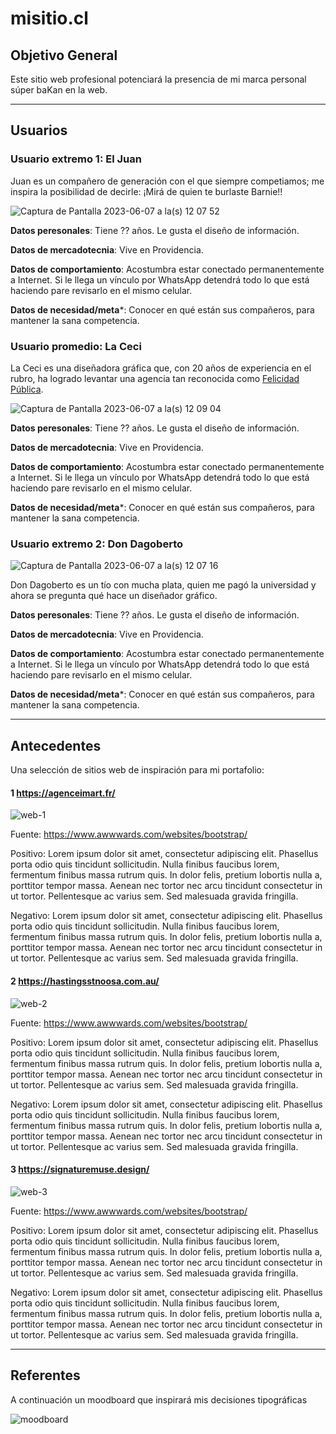 # misitio.cl

## Objetivo General 

Este sitio web profesional potenciará la presencia de mi marca personal súper baKan en la web.

- - - - - - -

## Usuarios

### Usuario extremo 1: El Juan 

Juan es un compañero de generación con el que siempre competiamos; me inspira la posibilidad de decirle: ¡Mirá de quien te burlaste Barnie!!

![Captura de Pantalla 2023-06-07 a la(s) 12 07 52](https://github.com/profesorfaco/ajfdljdslfjdal/assets/7999767/c301f009-b853-4562-8298-178bcc01afc5)

**Datos peresonales**: Tiene ?? años. Le gusta el diseño de información. 

**Datos de mercadotecnia**: Vive en Providencia. 

**Datos de comportamiento**: Acostumbra estar conectado permanentemente a Internet. Si le llega un vínculo por WhatsApp detendrá todo lo que está haciendo pare revisarlo en el mismo celular.

**Datos de necesidad/meta***: Conocer en qué están sus compañeros, para mantener la sana competencia.


### Usuario promedio: La Ceci

La Ceci es una diseñadora gráfica que, con 20 años de experiencia en el rubro, ha logrado levantar una agencia tan reconocida como [Felicidad Pública](https://felicidadpublica.com/).  

![Captura de Pantalla 2023-06-07 a la(s) 12 09 04](https://github.com/profesorfaco/ajfdljdslfjdal/assets/7999767/fcb6bba9-8ddd-4bca-92bc-a32b34d79c0f)

**Datos peresonales**: Tiene ?? años. Le gusta el diseño de información. 

**Datos de mercadotecnia**: Vive en Providencia. 

**Datos de comportamiento**: Acostumbra estar conectado permanentemente a Internet. Si le llega un vínculo por WhatsApp detendrá todo lo que está haciendo pare revisarlo en el mismo celular.

**Datos de necesidad/meta***: Conocer en qué están sus compañeros, para mantener la sana competencia.

### Usuario extremo 2: Don Dagoberto 

![Captura de Pantalla 2023-06-07 a la(s) 12 07 16](https://github.com/profesorfaco/ajfdljdslfjdal/assets/7999767/cd249176-e8ca-4492-ab30-f1a6f956274c)

Don Dagoberto es un tío con mucha plata, quien me pagó la universidad y ahora se pregunta qué hace un diseñador gráfico.

**Datos peresonales**: Tiene ?? años. Le gusta el diseño de información. 

**Datos de mercadotecnia**: Vive en Providencia. 

**Datos de comportamiento**: Acostumbra estar conectado permanentemente a Internet. Si le llega un vínculo por WhatsApp detendrá todo lo que está haciendo pare revisarlo en el mismo celular.

**Datos de necesidad/meta***: Conocer en qué están sus compañeros, para mantener la sana competencia.

- - - - - - -

## Antecedentes

Una selección de sitios web de inspiración para mi portafolio:

#### 1 https://agenceimart.fr/

![web-1](https://github.com/profesorfaco/ajfdljdslfjdal/assets/7999767/39f01b23-1be2-416e-8195-8ae7d0f4755f)

Fuente: https://www.awwwards.com/websites/bootstrap/

Positivo: Lorem ipsum dolor sit amet, consectetur adipiscing elit. Phasellus porta odio quis tincidunt sollicitudin. Nulla finibus faucibus lorem, fermentum finibus massa rutrum quis. In dolor felis, pretium lobortis nulla a, porttitor tempor massa. Aenean nec tortor nec arcu tincidunt consectetur in ut tortor. Pellentesque ac varius sem. Sed malesuada gravida fringilla.

Negativo: Lorem ipsum dolor sit amet, consectetur adipiscing elit. Phasellus porta odio quis tincidunt sollicitudin. Nulla finibus faucibus lorem, fermentum finibus massa rutrum quis. In dolor felis, pretium lobortis nulla a, porttitor tempor massa. Aenean nec tortor nec arcu tincidunt consectetur in ut tortor. Pellentesque ac varius sem. Sed malesuada gravida fringilla.

#### 2 https://hastingsstnoosa.com.au/

![web-2](https://github.com/profesorfaco/ajfdljdslfjdal/assets/7999767/6b35614a-85f7-40d7-95af-9b1b369de5c4)

Fuente: https://www.awwwards.com/websites/bootstrap/

Positivo: Lorem ipsum dolor sit amet, consectetur adipiscing elit. Phasellus porta odio quis tincidunt sollicitudin. Nulla finibus faucibus lorem, fermentum finibus massa rutrum quis. In dolor felis, pretium lobortis nulla a, porttitor tempor massa. Aenean nec tortor nec arcu tincidunt consectetur in ut tortor. Pellentesque ac varius sem. Sed malesuada gravida fringilla.

Negativo: Lorem ipsum dolor sit amet, consectetur adipiscing elit. Phasellus porta odio quis tincidunt sollicitudin. Nulla finibus faucibus lorem, fermentum finibus massa rutrum quis. In dolor felis, pretium lobortis nulla a, porttitor tempor massa. Aenean nec tortor nec arcu tincidunt consectetur in ut tortor. Pellentesque ac varius sem. Sed malesuada gravida fringilla.

#### 3 https://signaturemuse.design/

![web-3](https://github.com/profesorfaco/ajfdljdslfjdal/assets/7999767/ac8b7ead-4a1b-47d1-a769-adc10110c781)

Fuente: https://www.awwwards.com/websites/bootstrap/

Positivo: Lorem ipsum dolor sit amet, consectetur adipiscing elit. Phasellus porta odio quis tincidunt sollicitudin. Nulla finibus faucibus lorem, fermentum finibus massa rutrum quis. In dolor felis, pretium lobortis nulla a, porttitor tempor massa. Aenean nec tortor nec arcu tincidunt consectetur in ut tortor. Pellentesque ac varius sem. Sed malesuada gravida fringilla.

Negativo: Lorem ipsum dolor sit amet, consectetur adipiscing elit. Phasellus porta odio quis tincidunt sollicitudin. Nulla finibus faucibus lorem, fermentum finibus massa rutrum quis. In dolor felis, pretium lobortis nulla a, porttitor tempor massa. Aenean nec tortor nec arcu tincidunt consectetur in ut tortor. Pellentesque ac varius sem. Sed malesuada gravida fringilla.


- - - - - - -

## Referentes

A continuación un moodboard que inspirará mis decisiones tipográficas

![moodboard](https://img.freepik.com/vector-gratis/plantilla-moodboard-marron_79603-715.jpg)
